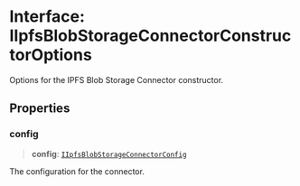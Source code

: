 # Interface: IIpfsBlobStorageConnectorConstructorOptions

Options for the IPFS Blob Storage Connector constructor.

## Properties

### config

> **config**: [`IIpfsBlobStorageConnectorConfig`](IIpfsBlobStorageConnectorConfig.md)

The configuration for the connector.
